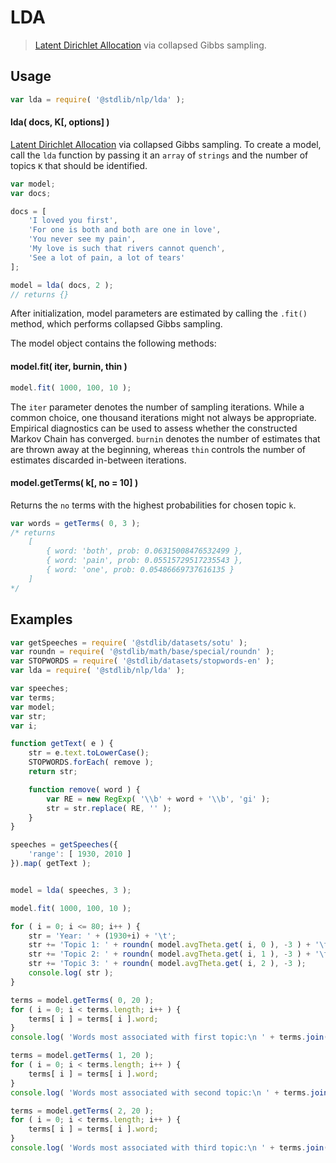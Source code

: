 <!--

@license Apache-2.0

Copyright (c) 2018 The Stdlib Authors.

Licensed under the Apache License, Version 2.0 (the "License");
you may not use this file except in compliance with the License.
You may obtain a copy of the License at

   http://www.apache.org/licenses/LICENSE-2.0

Unless required by applicable law or agreed to in writing, software
distributed under the License is distributed on an "AS IS" BASIS,
WITHOUT WARRANTIES OR CONDITIONS OF ANY KIND, either express or implied.
See the License for the specific language governing permissions and
limitations under the License.

-->

# LDA

> [Latent Dirichlet Allocation][lda] via collapsed Gibbs sampling.

<section class="intro">

</section>

<!-- /.intro -->

<section class="usage">

## Usage

```javascript
var lda = require( '@stdlib/nlp/lda' );
```

#### lda( docs, K\[, options] )

[Latent Dirichlet Allocation][lda] via collapsed Gibbs sampling. To create a model, call the `lda` function by passing it an `array` of `strings` and the number of topics `K` that should be identified.

```javascript
var model;
var docs;

docs = [
    'I loved you first',
    'For one is both and both are one in love',
    'You never see my pain',
    'My love is such that rivers cannot quench',
    'See a lot of pain, a lot of tears'
];

model = lda( docs, 2 );
// returns {}
```

After initialization, model parameters are estimated by calling the `.fit()` method, which performs collapsed Gibbs sampling.

The model object contains the following methods:

#### model.fit( iter, burnin, thin )

```javascript
model.fit( 1000, 100, 10 );
```

The `iter` parameter denotes the number of sampling iterations. While a common choice, one thousand iterations might not always be appropriate. Empirical diagnostics can be used to assess whether the constructed Markov Chain has converged. `burnin` denotes the number of estimates that are thrown away at the beginning, whereas `thin` controls the number of estimates discarded in-between iterations.

#### model.getTerms( k\[, no = 10] )

Returns the `no` terms with the highest probabilities for chosen topic `k`.

```javascript
var words = getTerms( 0, 3 );
/* returns
    [
        { word: 'both', prob: 0.06315008476532499 },
        { word: 'pain', prob: 0.05515729517235543 },
        { word: 'one', prob: 0.05486669737616135 }
    ]
*/
```

</section>

<!-- /.usage -->

<section class="examples">

## Examples

<!-- eslint no-undef: "error" -->

```javascript
var getSpeeches = require( '@stdlib/datasets/sotu' );
var roundn = require( '@stdlib/math/base/special/roundn' );
var STOPWORDS = require( '@stdlib/datasets/stopwords-en' );
var lda = require( '@stdlib/nlp/lda' );

var speeches;
var terms;
var model;
var str;
var i;

function getText( e ) {
    str = e.text.toLowerCase();
    STOPWORDS.forEach( remove );
    return str;

    function remove( word ) {
        var RE = new RegExp( '\\b' + word + '\\b', 'gi' );
        str = str.replace( RE, '' );
    }
}

speeches = getSpeeches({
    'range': [ 1930, 2010 ]
}).map( getText );


model = lda( speeches, 3 );

model.fit( 1000, 100, 10 );

for ( i = 0; i <= 80; i++ ) {
    str = 'Year: ' + (1930+i) + '\t';
    str += 'Topic 1: ' + roundn( model.avgTheta.get( i, 0 ), -3 ) + '\t';
    str += 'Topic 2: ' + roundn( model.avgTheta.get( i, 1 ), -3 ) + '\t';
    str += 'Topic 3: ' + roundn( model.avgTheta.get( i, 2 ), -3 );
    console.log( str );
}

terms = model.getTerms( 0, 20 );
for ( i = 0; i < terms.length; i++ ) {
    terms[ i ] = terms[ i ].word;
}
console.log( 'Words most associated with first topic:\n ' + terms.join( ', ' ) );

terms = model.getTerms( 1, 20 );
for ( i = 0; i < terms.length; i++ ) {
    terms[ i ] = terms[ i ].word;
}
console.log( 'Words most associated with second topic:\n ' + terms.join( ', ' ) );

terms = model.getTerms( 2, 20 );
for ( i = 0; i < terms.length; i++ ) {
    terms[ i ] = terms[ i ].word;
}
console.log( 'Words most associated with third topic:\n ' + terms.join( ', ' ) );
```

</section>

<!-- /.examples -->

<section class="links">

[lda]: https://en.wikipedia.org/wiki/Latent_Dirichlet_allocation

</section>

<!-- /.links -->
